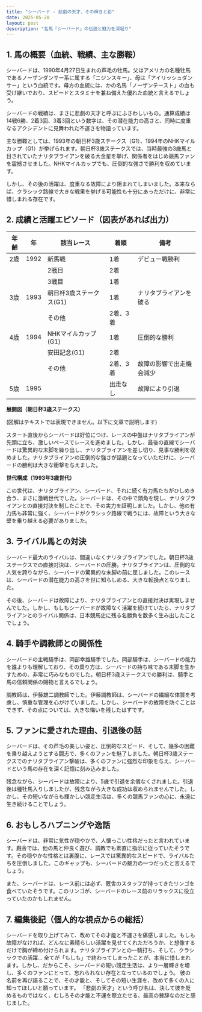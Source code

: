 ```yaml
---
title: "シーバード - 悲劇の天才、その輝きと影"
date: 2025-05-20
layout: post
description: "名馬『シーバード』の伝説と魅力を深堀り"
---
```


## 1. 馬の概要（血統、戦績、主な勝鞍）

シーバードは、1990年4月27日生まれの芦毛の牡馬。父はアメリカの名種牡馬であるノーザンダンサー系に属する「ニジンスキー」、母は「アイリッシュダンサー」という血統です。母方の血統には、かの名馬「ノーザンテースト」の血も受け継いでおり、スピードとスタミナを兼ね備えた優れた血統と言えるでしょう。

シーバードの戦績は、まさに悲劇の天才と呼ぶにふさわしいもの。通算成績は14戦6勝、2着3回、3着3回という数字は、その潜在能力の高さと、同時に度重なるアクシデントに見舞われた不運さを物語っています。

主な勝鞍としては、1993年の朝日杯3歳ステークス（G1）、1994年のNHKマイルカップ（G1）が挙げられます。朝日杯3歳ステークスでは、当時最強の3歳馬と目されていたナリタブライアンを破る大金星を挙げ、関係者をはじめ競馬ファンを震撼させました。NHKマイルカップでも、圧倒的な強さで勝利を収めています。

しかし、その後の活躍は、度重なる故障により阻まれてしまいました。本来ならば、クラシック路線で大きな戦果を挙げる可能性も十分にあっただけに、非常に惜しまれる存在です。


## 2. 成績と活躍エピソード（図表があれば出力）

| 年齢 | 年 | 該当レース | 着順 | 備考 |
|---|---|---|---|---|
| 2歳 | 1992 | 新馬戦 | 1着 | デビュー戦勝利 |
|  |  | 2戦目 | 2着 |  |
|  |  | 3戦目 | 1着 |  |
| 3歳 | 1993 | 朝日杯3歳ステークス(G1) | 1着 | ナリタブライアンを破る |
|  |  | その他 | 2着、3着 |  |
| 4歳 | 1994 | NHKマイルカップ(G1) | 1着 | 圧倒的な勝利 |
|  |  | 安田記念(G1) | 2着 |  |
|  |  | その他 | 2着、3着 | 故障の影響で出走機会減少 |
| 5歳 | 1995 |  | 出走なし | 故障により引退 |


**展開図（朝日杯3歳ステークス）**

(図解はテキストでは表現できません。以下に文章で説明します)

スタート直後からシーバードは好位につけ、レースの中盤はナリタブライアンが先頭に立ち、激しいペースでレースを進めました。しかし、最後の直線でシーバードは驚異的な末脚を繰り出し、ナリタブライアンを差し切り、見事な勝利を収めました。ナリタブライアンの圧倒的な強さが話題となっていただけに、シーバードの勝利は大きな衝撃を与えました。


**世代構成（1993年3歳世代）**

この世代は、ナリタブライアン、シーバード、それに続く有力馬たちがひしめき合う、まさに激戦世代でした。シーバードは、その中で頭角を現し、ナリタブライアンとの直接対決を制したことで、その実力を証明しました。しかし、他の有力馬も非常に強く、シーバードがクラシック路線で戦うには、故障という大きな壁を乗り越える必要がありました。


## 3. ライバル馬との対決

シーバード最大のライバルは、間違いなくナリタブライアンでした。朝日杯3歳ステークスでの直接対決は、シーバードの圧勝。ナリタブライアンは、圧倒的な人気を誇りながら、シーバードの驚異的な末脚の前に屈しました。このレースは、シーバードの潜在能力の高さを世に知らしめる、大きな転換点となりました。

その後、シーバードは故障により、ナリタブライアンとの直接対決は実現しませんでした。しかし、もしもシーバードが故障なく活躍を続けていたら、ナリタブライアンとのライバル関係は、日本競馬史に残る名勝負を数多く生み出したことでしょう。


## 4. 騎手や調教師との関係性

シーバードの主戦騎手は、岡部幸雄騎手でした。岡部騎手は、シーバードの能力を誰よりも理解しており、その乗り方は、シーバードの持ち味である末脚を生かすための、非常に巧みなものでした。朝日杯3歳ステークスでの勝利は、騎手と馬の信頼関係の賜物と言えるでしょう。

調教師は、伊藤雄二調教師でした。伊藤調教師は、シーバードの繊細な体質を考慮し、慎重な管理を心がけていました。しかし、シーバードの故障を防ぐことはできず、その点については、大きな悔いを残したはずです。


## 5. ファンに愛された理由、引退後の話

シーバードは、その芦毛の美しい姿と、圧倒的なスピード、そして、幾多の困難を乗り越えようとする闘志で、多くのファンを魅了しました。朝日杯3歳ステークスでのナリタブライアン撃破は、多くのファンに強烈な印象を与え、シーバードという馬の存在を深く記憶に刻み込みました。

残念ながら、シーバードは故障により、5歳で引退を余儀なくされました。引退後は種牡馬入りしましたが、残念ながら大きな成功は収められませんでした。しかし、その短いながらも輝かしい競走生活は、多くの競馬ファンの心に、永遠に生き続けることでしょう。


## 6. おもしろハプニングや逸話

シーバードは、非常に気性が穏やかで、人懐っこい性格だったと言われています。厩舎では、他の馬と仲良く遊び、調教でも素直に指示に従っていたそうです。その穏やかな性格とは裏腹に、レースでは驚異的なスピードで、ライバルたちを圧倒しました。このギャップも、シーバードの魅力の一つだったと言えるでしょう。

また、シーバードは、レース前には必ず、厩舎のスタッフが持ってきたリンゴを食べていたそうです。このリンゴが、シーバードのレース前のリラックスに役立っていたのかもしれません。


## 7. 編集後記（個人的な視点からの総括）

シーバードを取り上げてみて、改めてその才能と不運さを痛感しました。もしも故障がなければ、どんなに素晴らしい活躍を見せてくれただろうか、と想像するだけで胸が締め付けられます。ナリタブライアンとの一騎打ち、そして、クラシックでの活躍…  全てが「もしも」で終わってしまったことが、本当に惜しまれます。しかし、だからこそ、シーバードの短い競走生活は、より一層輝きを増し、多くのファンにとって、忘れられない存在となっているのでしょう。  彼の名前を再び語ることで、その才能と、そしてその短い生涯を、改めて多くの人に知ってほしいと願っています。  「悲劇の天才」という呼び名は、決して彼を貶めるものではなく、むしろその才能と不運を際立たせる、最高の賛辞なのだと感じました。
